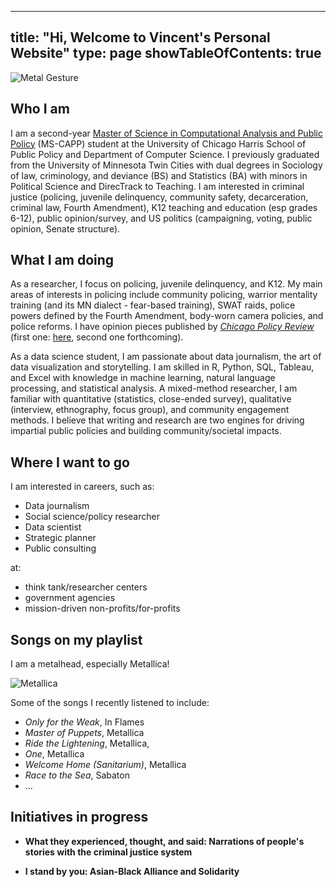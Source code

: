 
---
title: "Hi, Welcome to Vincent's Personal Website"
type: page
showTableOfContents: true
---

![Metal Gesture](/images/my_metal_gesture.jpg "my metal gesture")


## Who I am

I am a second-year [Master of Science in Computational Analysis and Public Policy](https://capp.cs.uchicago.edu/) (MS-CAPP) student at the University of Chicago Harris School of Public Policy and Department of Computer Science. I previously graduated from the University of Minnesota Twin Cities with dual degrees in Sociology of law, criminology, and deviance (BS) and Statistics (BA) with minors in Political Science and DirecTrack to Teaching. I am interested in criminal justice (policing, juvenile delinquency, community safety, decarceration, criminal law, Fourth Amendment), K12 teaching and education (esp grades 6-12), public opinion/survey, and US politics (campaigning, voting, public opinion, Senate structure). 


## What I am doing

As a researcher, I focus on policing, juvenile delinquency, and K12. My main areas of interests in policing include community policing, warrior mentality training (and its MN dialect - fear-based training), SWAT raids, police powers defined by the Fourth Amendment, body-worn camera policies, and police reforms. I have opinion pieces published by [*Chicago Policy Review*](https://chicagopolicyreview.org/) (first one: [here](https://chicagopolicyreview.org/2022/01/19/soldiers-to-guardians-transition-to-a-community-policing-model/), second one forthcoming).  

As a data science student, I am passionate about data journalism, the art of data visualization and storytelling. I am skilled in R, Python, SQL, Tableau, and Excel with knowledge in machine learning, natural language processing, and statistical analysis. A mixed-method researcher, I am familiar with quantitative (statistics, close-ended survey), qualitative (interview, ethnography, focus group), and community engagement methods. I believe that writing and research are two engines for driving impartial public policies and building community/societal impacts.


## Where I want to go

I am interested in careers, such as:

- Data journalism
- Social science/policy researcher
- Data scientist
- Strategic planner
- Public consulting

at: 
- think tank/researcher centers
- government agencies
- mission-driven non-profits/for-profits


## Songs on my playlist

I am a metalhead, especially Metallica! 

![Metallica](/images/Metallica.jpg "Metallica")

Some of the songs I recently listened to include:

- *Only for the Weak*, In Flames
- *Master of Puppets*, Metallica
- *Ride the Lightening*, Metallica,
- *One*, Metallica
- *Welcome Home (Sanitarium)*, Metallica
- *Race to the Sea*, Sabaton
- ...

## Initiatives in progress

* **What they experienced, thought, and said: Narrations of people's stories with the criminal justice system**

* **I stand by you: Asian-Black Alliance and Solidarity**



